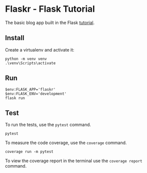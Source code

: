 # Flaskr - Flask Tutorial
The basic blog app built in the Flask [tutorial](http://flask.pocoo.org/docs/tutorial/).

## Install
Create a virtualenv and activate it:
```
python -m venv venv
.\venv\Scripts\activate
```

## Run
```
$env:FLASK_APP='flaskr'
$env:FLASK_ENV='development'
flask run
```

## Test
To run the tests, use the `pytest` command.
```
pytest
```

To measure the code coverage, use the `coverage` command.
```
coverage run -m pytest
```

To view the coverage report in the terminal use the `coverage report` command.